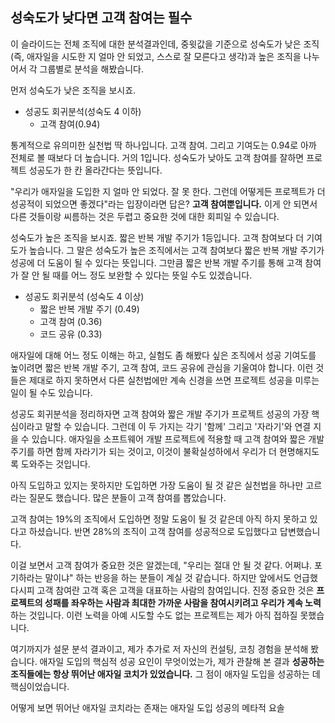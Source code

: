 ## 성숙도가 낮다면 고객 참여는 필수
이 슬라이드는 전체 조직에 대한 분석결과인데, 중윗값을 기준으로 성숙도가 낮은 조직(즉, 애자일을 시도한 지 얼마 안 되었고, 스스로 잘 모른다고 생각)과 높은 조직을 나누어서 각 그룹별로 분석을 해봤습니다.

먼저 성숙도가 낮은 조직을 보시죠.

- 성공도 회귀분석(성숙도 4 이하)
	- 고객 참여(0.94)

통계적으로 유의미한 실천법 딱 하나입니다. 고객 참여. 그리고 기여도는 0.94로 아까 전체로 볼 때보다 더 높습니다. 거의 1입니다. 성숙도가 낮아도 고객 참여를 잘하면 프로젝트 성공도가 한 칸 올라간다는 뜻입니다.

"우리가 애자일을 도입한 지 얼마 안 되었다. 잘 못 한다. 그런데 어떻게든 프로젝트가 더 성공적이 되었으면 좋겠다"라는 입장이라면 답은? **고객 참여뿐입니다.** 이게 안 되면서 다른 것들이랑 씨름하는 것은 두렵고 중요한 것에 대한 회피일 수 있습니다.

성숙도가 높은 조직을 보시죠. 짧은 반복 개발 주기가 1등입니다. 고객 참여보다 더 기여도가 높습니다. 그 말은 성숙도가 높은 조직에서는 고객 참여보다 짧은 반복 개발 주기가 성공에 더 도움이 될 수 있다는 뜻입니다. 그만큼 짧은 반복 개발 주기를 통해 고객 참여가 잘 안 될 때를 어느 정도 보완할 수 있다는 뜻일 수도 있겠습니다.

- 성공도 회귀분석 (성숙도 4 이상)
	- 짧은 반복 개발 주기 (0.49)
	- 고객 참여 (0.36)
	- 코드 공유 (0.33)

애자일에 대해 어느 정도 이해는 하고, 실험도 좀 해봤다 싶은 조직에서 성공 기여도를 높이려면 짧은 반복 개발 주기, 고객 참여, 코드 공유에 관심을 기울여야 합니다. 이런 것들은 제대로 하지 못하면서 다른 실천법에만 계속 신경을 쓰면 프로젝트 성공을 미루는 일이 될 수도 있습니다.

성공도 회귀분석을 정리하자면 고객 참여와 짧은 개발 주기가 프로젝트 성공의 가장 핵심이라고 말할 수 있습니다. 그런데 이 두 가지는 각기 '함께' 그리고 '자라기'와 연결 지을 수 있습니다. 애자일을 소프트웨어 개발 프로젝트에 적용할 때 고객 참여와 짧은 개발 주기를 하면 함께 자라기가 되는 것이고, 이것이 불확실성하에서 우리가 더 현명해지도록 도와주는 것입니다.

아직 도입하고 있지는 못하지만 도입하면 가장 도움이 될 것 같은 실천법을 하나만 고르라는 질문도 했습니다. 많은 분들이 고객 참여를 뽑았습니다.

고객 참여는 19%의 조직에서 도입하면 정말 도움이 될 것 같은데 아직 하지 못하고 있다고 하셨습니다. 반면 28%의 조직이 고객 참여를 성공적으로 도입했다고 답변했습니다.

이걸 보면서 고객 참여가 중요한 것은 알겠는데, "우리는 절대 안 될 것 같다. 어쩌냐. 포기하라는 말이냐" 하는 반응을 하는 분들이 계실 것 같습니다. 하지만 앞에서도 언급했다시피 고객 참여란 고객 혹은 고객을 대표하는 사람의 참여입니다. 진정 중요한 것은 **프로젝트의 성패를 좌우하는 사람과 최대한 가까운 사람을 참여시키려고 우리가 계속 노력**하는 것입니다. 이런 노력을 아예 시도할 수도 없는 프로젝트는 제가 아직 접하질 못했습니다.

여기까지가 설문 분석 결과이고, 제가 추가로 저 자신의 컨설팅, 코칭 경험을 분석해 봤습니다. 애자일 도입의 핵심적 성공 요인이 무엇이었는가, 제가 관찰해 본 결과 **성공하는 조직들에는 항상 뛰어난 애자일 코치가 있었습니다.** 그 점이 애자일 도입을 성공하는 데 핵심이었습니다. 

어떻게 보면 뛰어난 애자일 코치라는 존재는 애자일 도입 성공의 메타적 요솔
